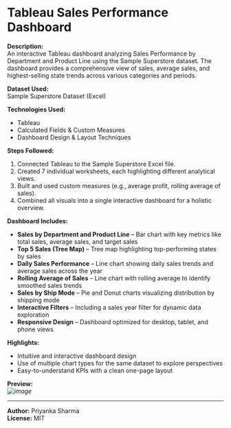 # Tableau Sales Performance Dashboard

**Description:**  
An interactive Tableau dashboard analyzing Sales Performance by Department and Product Line using the Sample Superstore dataset. The dashboard provides a comprehensive view of sales, average sales, and highest-selling state trends across various categories and periods.

**Dataset Used:**  
Sample Superstore Dataset (Excel)

**Technologies Used:**  
- Tableau  
- Calculated Fields & Custom Measures  
- Dashboard Design & Layout Techniques

**Steps Followed:**  
1. Connected Tableau to the Sample Superstore Excel file.  
2. Created 7 individual worksheets, each highlighting different analytical views.  
3. Built and used custom measures (e.g., average profit, rolling average of sales).  
4. Combined all visuals into a single interactive dashboard for a holistic overview.

**Dashboard Includes:**  
- **Sales by Department and Product Line** – Bar chart with key metrics like total sales, average sales, and target sales  
- **Top 5 Sales (Tree Map)** – Tree map highlighting top-performing states by sales  
- **Daily Sales Performance** – Line chart showing daily sales trends and average sales across the year  
- **Rolling Average of Sales** – Line chart with rolling average to identify smoothed sales trends  
- **Sales by Ship Mode** – Pie and Donut charts visualizing distribution by shipping mode  
- **Interactive Filters** – Including a sales year filter for dynamic data exploration  
- **Responsive Design** – Dashboard optimized for desktop, tablet, and phone views  

**Highlights:**  
- Intuitive and interactive dashboard design  
- Use of multiple chart types for the same dataset to explore perspectives  
- Easy-to-understand KPIs with a clean one-page layout

**Preview:**  
*![image](https://github.com/user-attachments/assets/e70d5fe0-2ac2-45ab-bf9e-2be0dab4df18)*

---

**Author:** Priyanka Sharma  
**License:** MIT
